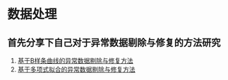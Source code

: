 # 数据处理
## 首先分享下自己对于异常数据剔除与修复的方法研究

1. [基于B样条曲线的异常数据剔除与修复方法](https://github.com/notmylove/Data-analysis/tree/master/eliminating%20abnormal%20data)
2. [基于多项式拟合的异常数据剔除与修复方法](https://github.com/notmylove/Data-analysis/tree/master/eliminating%20abnormal%20data%EF%BC%88based%20on%20Polynomial%20fitting%EF%BC%89)

